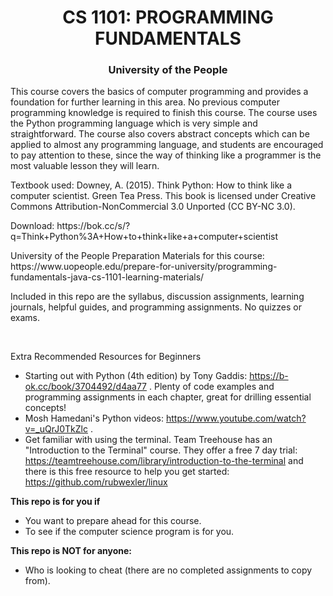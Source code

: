 <h1 align="center">CS 1101: PROGRAMMING FUNDAMENTALS</h1>
<h3 align="center">University of the People</h3>
<p>This course covers the basics of computer programming and provides a foundation for further
learning in this area. No previous computer programming knowledge is required to finish this course.
The course uses the Python programming language which is very simple and straightforward. The
course also covers abstract concepts which can be applied to almost any programming language,
and students are encouraged to pay attention to these, since the way of thinking like a programmer
is the most valuable lesson they will learn.</p>

<p>Textbook used: Downey, A. (2015). Think Python: How to think like a computer scientist. Green Tea
Press. This book is licensed under Creative Commons Attribution-NonCommercial 3.0
Unported (CC BY-NC 3.0).</p>
<p>Download: https://bok.cc/s/?q=Think+Python%3A+How+to+think+like+a+computer+scientist</p>
University of the People Preparation Materials for this course: https://www.uopeople.edu/prepare-for-university/programming-fundamentals-java-cs-1101-learning-materials/

<p>Included in this repo are the syllabus, discussion assignments, learning journals, helpful guides, and programming
assignments. No quizzes or exams.</p>
<br />

Extra Recommended Resources for Beginners <br />
- Starting out with Python (4th edition) by Tony Gaddis: https://b-ok.cc/book/3704492/d4aa77 . Plenty of code examples and programming assignments in each chapter, great for drilling essential concepts!
- Mosh Hamedani's Python videos: https://www.youtube.com/watch?v=_uQrJ0TkZlc .
- Get familiar with using the terminal. Team Treehouse has an "Introduction to the Terminal" course. They offer a free 7 day trial: https://teamtreehouse.com/library/introduction-to-the-terminal and there is this free resource to help you get started: https://github.com/rubwexler/linux 

<strong>This repo is for you if</strong>
- You want to prepare ahead for this course.
- To see if the computer science program is for you.

<strong>This repo is NOT for anyone:</strong>
- Who is looking to cheat (there are no completed assignments to copy from).

